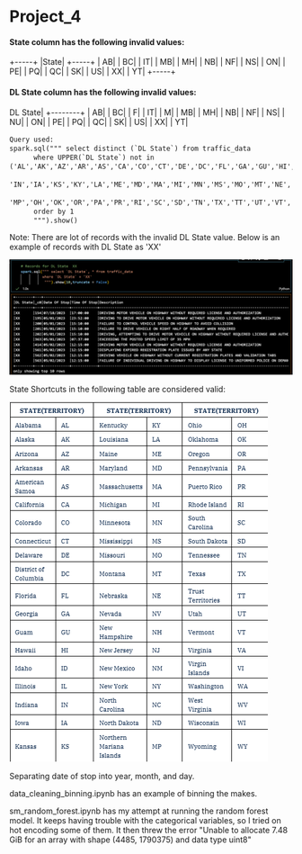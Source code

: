 # Project_4

 #### State column has the following invalid values:
 +-----+
|State|
+-----+
|   AB|
|   BC|
|   IT|
|   MB|
|   MH|
|   NB|
|   NF|
|   NS|
|   ON|
|   PE|
|   PQ|
|   QC|
|   SK|
|   US|
|   XX|
|   YT|
+-----+

#### DL State column has the following invalid values:
DL State|
+--------+
|      AB|
|      BC|
|       F|
|      IT|
|       M|
|      MB|
|      MH|
|      NB|
|      NF|
|      NS|
|      NU|
|      ON|
|      PE|
|      PQ|
|      QC|
|      SK|
|      US|
|      XX|
|      YT|

    Query used:
    spark.sql(""" select distinct (`DL State`) from traffic_data
          where UPPER(`DL State`) not in ('AL','AK','AZ','AR','AS','CA','CO','CT','DE','DC','FL','GA','GU','HI','ID','IL',
          'IN','IA','KS','KY','LA','ME','MD','MA','MI','MN','MS','MO','MT','NE','NV','NH','NJ','NM','NY','NC','ND',
          'MP','OH','OK','OR','PA','PR','RI','SC','SD','TN','TX','TT','UT','VT','VA','VI','WA','WV','WI','WY')
          order by 1  
          """).show()

Note: There are lot of records with the invalid DL State value. Below is an example of records with DL State as 'XX'

![Alt text](image-1.png)


State Shortcuts in the following table are considered valid:

![Alt text](image.png)

Separating date of stop into year, month, and day.

data_cleaning_binning.ipynb has an example of binning the makes. 

sm_random_forest.ipynb has my attempt at running the random forest model. It keeps having trouble with the categorical 
variables, so I tried on hot encoding some of them. It then threw the error "Unable to allocate 7.48 GiB for an array with shape (4485, 1790375) and data type uint8"

